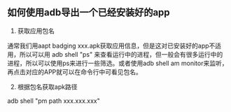 ## 如何使用adb导出一个已经安装好的app

1. 获取应用包名

通常我们用aapt badging xxx.apk获取应用信息，但是这对已安装好的app不适用，所以可以用 adb shell "ps" 来查看运行中的进程，但一般会有很多运行中的进程，所以可以使用ps来进行一些筛选。或者使用adb shell am monitor来监听，再点击对应的APP就可以在命令行中可看见包名。

2. 根据包名获取apk路径

adb shell "pm path xxx.xxx.xxx"

